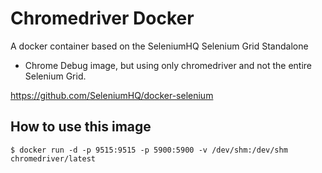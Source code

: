 # Chromedriver Docker

A docker container based on the SeleniumHQ Selenium Grid Standalone
- Chrome Debug image, but using only chromedriver and not the entire
Selenium Grid.

https://github.com/SeleniumHQ/docker-selenium

## How to use this image

```
$ docker run -d -p 9515:9515 -p 5900:5900 -v /dev/shm:/dev/shm chromedriver/latest
```

